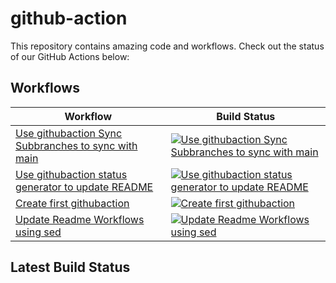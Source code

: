 # github-action

This repository contains amazing code and workflows. Check out the status of our GitHub Actions below:

## Workflows

<!-- START_ACTIONS_TABLE -->
| Workflow | Build Status |
|----------|--------------|
| [Use githubaction Sync Subbranches to sync with main](.github/workflows/github-sync-subbranches-example.yaml) | [![Use githubaction Sync Subbranches to sync with main](https://github.com/GirishCodeAlchemy/github-action/actions/workflows/github-sync-subbranches-example.yaml/badge.svg)](https://github.com/GirishCodeAlchemy/github-action/actions/workflows/github-sync-subbranches-example.yaml) |
| [Use githubaction status generator to update README](.github/workflows/readme-customgenerator.yaml) | [![Use githubaction status generator to update README](https://github.com/GirishCodeAlchemy/github-action/actions/workflows/readme-customgenerator.yaml/badge.svg)](https://github.com/GirishCodeAlchemy/github-action/actions/workflows/readme-customgenerator.yaml) |
| [Create first githubaction](.github/workflows/readme-script.yaml) | [![Create first githubaction](https://github.com/GirishCodeAlchemy/github-action/actions/workflows/readme-script.yaml/badge.svg)](https://github.com/GirishCodeAlchemy/github-action/actions/workflows/readme-script.yaml) |
| [Update Readme Workflows using sed](.github/workflows/readme-sed-cronjob.yaml) | [![Update Readme Workflows using sed](https://github.com/GirishCodeAlchemy/github-action/actions/workflows/readme-sed-cronjob.yaml/badge.svg)](https://github.com/GirishCodeAlchemy/github-action/actions/workflows/readme-sed-cronjob.yaml) |
<!-- END_ACTIONS_TABLE -->

## Latest Build Status
